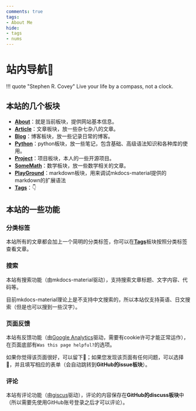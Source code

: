 ```yaml
---
comments: true
tags:
- About Me
hide:
- tags
- nums
---
```


# 站内导航🧭

!!! quote "Stephen R. Covey"
	Live your life by a compass, not a clock.

## 本站的几个板块

- [**About**](/About)：就是当前板块，提供网站基本信息。
- [**Article**](/Article)：文章板块，放一些杂七杂八的文章。
- [**Blog**](/Blog)：博客板块，放一些记录日常的博客。
- [**Python**](/Python)：python板块，放一些笔记，包含基础、高级语法知识和各种库的使用。
- [**Project**](/Project)：项目板块，本人的一些开源项目。
- [**SomeMath**](/SomeMath)：数学板块，放一些数学相关的文章。
- [**PlayGround**](/playground)：markdown板块，用来调试mkdocs-material提供的markdown的扩展语法
- [**Tags**](/tags/)：👇
## 本站的一些功能
### 分类标签
本站所有的文章都会加上一个简明的分类标签，你可以在[**Tags**](/tags)板块按照分类标签查看文章。

### 搜索
本站有搜索功能（由mkdocs-material驱动），支持搜索文章标题、文字内容、代码等。

目前mkdocs-material理论上是不支持中文搜索的，所以本站仅支持英语、日文搜索（但是也可以搜到一些汉字）。
### 页面反馈
本站有反馈功能（由[Google Analytics](https://analytics.google.com/analytics/web/)驱动，需要有cookie许可才能正常运作），在页面底部有`Was this page helpful?`的选项。

如果你觉得该页面很好，可以留下🙂；如果您发现该页面有任何问题，可以选择🙁，并且填写相应的表单（会自动跳转到**GitHub的issue板块**）。

### 评论
本站有评论功能（由[giscus](https://giscus.app/)驱动），评论的内容保存在**GitHub的discuss板块**中（所以需要先使用GitHub账号登录之后才可以评论）。
